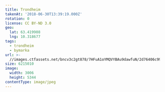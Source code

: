 ```yaml
---
title: Trondheim
takenAt: '2018-06-30T13:39:19.000Z'
rotation: 0
license: CC BY-ND 3.0
geo:
  lat: 63.419908
  lng: 10.318677
tags:
  - trondheim
  - bymarka
url: >-
  //images.ctfassets.net/bncv3c2gt878/7HFuA1oYMQVYBAu9dawfuN/2d76406c9973f79f94454f9bbff2b15e/trondheim_42392566374_o
size: 6215010
image:
  width: 3006
  height: 5344
contentType: image/jpeg
---
```


